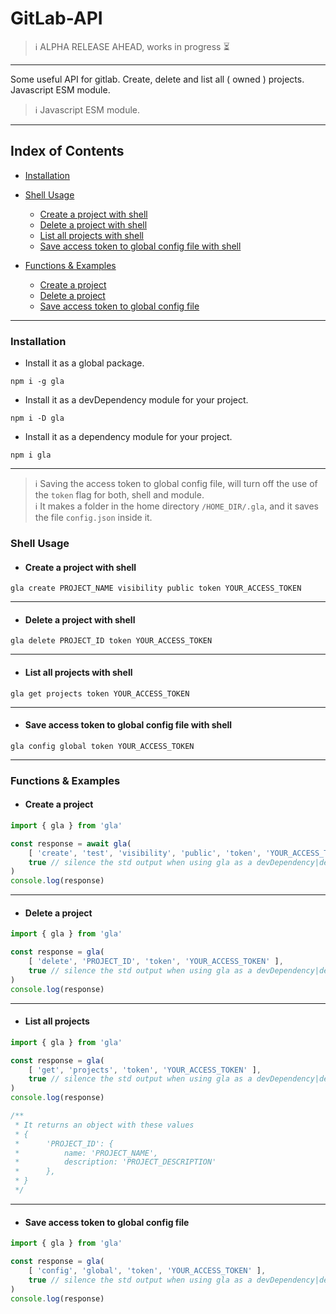 # GitLab-API

> ℹ️ ALPHA RELEASE AHEAD, works in progress ⏳

___

Some useful API for gitlab. Create, delete and list all ( owned ) projects. Javascript ESM module.

> ℹ️ Javascript ESM module.

___

## Index of Contents

- [Installation](#installation)

- [Shell Usage](#shell-usage)

  - [Create a project with shell](#create-a-project-with-shell)
  - [Delete a project with shell](#delete-a-project-with-shell)
  - [List all projects with shell](#list-all-projects-with-shell)
  - [Save access token to global config file with shell](#save-access-token-to-global-config-file-with-shell)

- [Functions &amp; Examples](#)

  - [Create a project](#create-a-project)
  - [Delete a project](#delete-a-project)
  - [Save access token to global config file](#save-access-token-to-global-config-file)

___

### Installation

- Install it as a global package.
```shell
npm i -g gla
```

- Install it as a devDependency module for your project.

```shell
npm i -D gla
```

- Install it as a dependency module for your project.
```shell
npm i gla
```

___

> ℹ️ Saving the access token to global config file, will turn off the use of the `token` flag for both, shell and module.  
> ℹ️ It makes a folder in the home directory `/HOME_DIR/.gla`, and it saves the file `config.json` inside it.

### Shell Usage

- #### Create a project with shell

```shell
gla create PROJECT_NAME visibility public token YOUR_ACCESS_TOKEN
```

___

- #### Delete a project with shell

```shell
gla delete PROJECT_ID token YOUR_ACCESS_TOKEN
```

___

- #### List all projects with shell

```shell
gla get projects token YOUR_ACCESS_TOKEN
```

___

- #### Save access token to global config file with shell

```shell
gla config global token YOUR_ACCESS_TOKEN
```

___

### Functions &amp; Examples

- #### Create a project

```javascript
import { gla } from 'gla'

const response = await gla(
    [ 'create', 'test', 'visibility', 'public', 'token', 'YOUR_ACCESS_TOKEN' ],
    true // silence the std output when using gla as a devDependency|dependency in your project
)
console.log(response)
```

___

- #### Delete a project

```javascript
import { gla } from 'gla'

const response = gla(
    [ 'delete', 'PROJECT_ID', 'token', 'YOUR_ACCESS_TOKEN' ],
    true // silence the std output when using gla as a devDependency|dependency in your project
)
console.log(response)
```

___


- #### List all projects

```javascript
import { gla } from 'gla'

const response = gla(
    [ 'get', 'projects', 'token', 'YOUR_ACCESS_TOKEN' ],
    true // silence the std output when using gla as a devDependency|dependency in your project
)
console.log(response)

/**
 * It returns an object with these values
 * {
 *      'PROJECT_ID': {
 *          name: 'PROJECT_NAME',
 *          description: 'PROJECT_DESCRIPTION'
 *      },
 * }
 */
```

___

- #### Save access token to global config file

```javascript
import { gla } from 'gla'

const response = gla(
    [ 'config', 'global', 'token', 'YOUR_ACCESS_TOKEN' ],
    true // silence the std output when using gla as a devDependency|dependency in your project
)
console.log(response)
```
